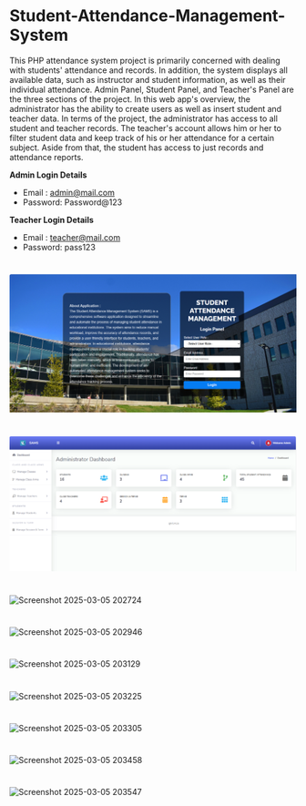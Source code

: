 # Student-Attendance-Management-System
This PHP attendance system project is primarily concerned with dealing with students' attendance and records. In addition, the system displays all available data, such as instructor and student information, as well as their individual attendance. Admin Panel, Student Panel, and Teacher's Panel are the three sections of the project. In this web app's overview, the administrator has the ability to create users as well as insert student and teacher data. In terms of the project, the administrator has access to all student and teacher records. The teacher's account allows him or her to filter student data and keep track of his or her attendance for a certain subject. Aside from that, the student has access to just records and attendance reports.

**Admin Login Details**
* Email   : admin@mail.com
* Password: Password@123

**Teacher Login Details**

* Email   : teacher@mail.com
* Password: pass123

#
![Index page](./img/index.png)
#
![Admin dashboard](./img/admin_page.png)
#
![Screenshot 2025-03-05 202724](https://github.com/user-attachments/assets/560adb6c-1926-405c-9f28-29c2a3442692)
#
![Screenshot 2025-03-05 202946](https://github.com/user-attachments/assets/0d5215be-c2b1-47d1-be7e-41f46440aaf2)
#
![Screenshot 2025-03-05 203129](https://github.com/user-attachments/assets/f5a7d4b4-0b3e-4374-9734-7343f0e265e2)
#
![Screenshot 2025-03-05 203225](https://github.com/user-attachments/assets/a34a9294-2448-4c66-82ba-bb4bb96e13aa)
#
![Screenshot 2025-03-05 203305](https://github.com/user-attachments/assets/4dcb7f39-9c6a-4c18-b03f-9940f9a703ed)
#
![Screenshot 2025-03-05 203458](https://github.com/user-attachments/assets/810894bb-d5c0-40ee-ab8f-aaf4e79465e0)

#
![Screenshot 2025-03-05 203547](https://github.com/user-attachments/assets/1b1332ea-a6df-4b5b-b566-5a4589264497)
#


